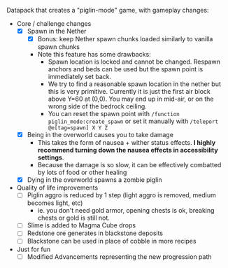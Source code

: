 Datapack that creates a "piglin-mode" game, with gameplay changes:

- Core / challenge changes
  - [x] Spawn in the Nether
    - [x] Bonus: keep Nether spawn chunks loaded similarly to vanilla spawn chunks
    - Note this feature has some drawbacks:
      - Spawn location is locked and cannot be changed. Respawn anchors and beds can be used but the spawn point is immediately set back.
      - We try to find a reasonable spawn location in the nether but this is very primitive.
	    Currently it is just the first air block above Y=60 at (0,0). You may end up in mid-air, or on the wrong side of the bedrock ceiling.
      - You can reset the spawn point with `/function piglin_mode:create_spawn` or set it manually with `/teleport @e[tag=spawn] X Y Z`
  - [x] Being in the overworld causes you to take damage
    - This takes the form of nausea + wither status effects. **I highly recommend turning down the nausea effects in accessibility settings**.
    - Because the damage is so slow, it can be effectively combatted by lots of food or other healing
  - [x] Dying in the overworld spawns a zombie piglin
- Quality of life improvements
  - [ ] Piglin aggro is reduced by 1 step (light aggro is removed, medium becomes light, etc)
    - ie. you don't need gold armor, opening chests is ok, breaking chests or gold is still not.
  - [ ] Slime is added to Magma Cube drops
  - [ ] Redstone ore generates in blackstone deposits
  - [ ] Blackstone can be used in place of cobble in more recipes
- Just for fun
  - [ ] Modified Advancements representing the new progression path
